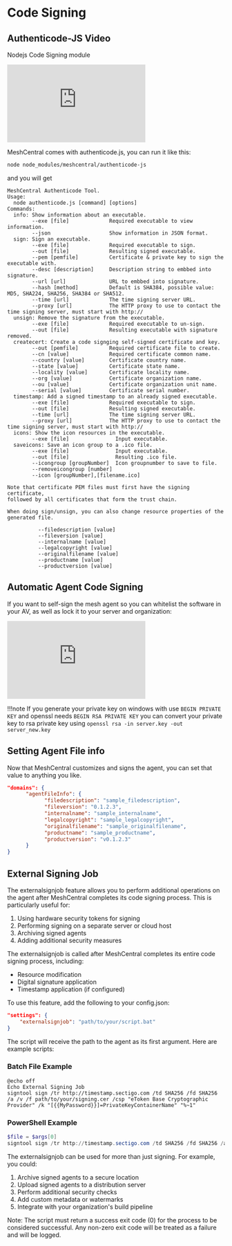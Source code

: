 # Code Signing

## Authenticode-JS Video

Nodejs Code Signing module

<div class="video-wrapper">
  <iframe width="320" height="180" src="https://www.youtube.com/embed/xteKscs_Jgo" frameborder="0" allowfullscreen></iframe>
</div>

MeshCentral comes with authenticode.js, you can run it like this:

```bash
node node_modules/meshcentral/authenticode-js
```

and you will get

```
MeshCentral Authenticode Tool.
Usage:
  node authenticode.js [command] [options]
Commands:
  info: Show information about an executable.
        --exe [file]             Required executable to view information.
        --json                   Show information in JSON format.
  sign: Sign an executable.
        --exe [file]             Required executable to sign.
        --out [file]             Resulting signed executable.
        --pem [pemfile]          Certificate & private key to sign the executable with.
        --desc [description]     Description string to embbed into signature.
        --url [url]              URL to embbed into signature.
        --hash [method]          Default is SHA384, possible value: MD5, SHA224, SHA256, SHA384 or SHA512.
        --time [url]             The time signing server URL.
        --proxy [url]            The HTTP proxy to use to contact the time signing server, must start with http://
  unsign: Remove the signature from the executable.
        --exe [file]             Required executable to un-sign.
        --out [file]             Resulting executable with signature removed.
  createcert: Create a code signging self-signed certificate and key.
        --out [pemfile]          Required certificate file to create.
        --cn [value]             Required certificate common name.
        --country [value]        Certificate country name.
        --state [value]          Certificate state name.
        --locality [value]       Certificate locality name.
        --org [value]            Certificate organization name.
        --ou [value]             Certificate organization unit name.
        --serial [value]         Certificate serial number.
  timestamp: Add a signed timestamp to an already signed executable.
        --exe [file]             Required executable to sign.
        --out [file]             Resulting signed executable.
        --time [url]             The time signing server URL.
        --proxy [url]            The HTTP proxy to use to contact the time signing server, must start with http://
  icons: Show the icon resources in the executable.
        --exe [file]               Input executable.
  saveicons: Save an icon group to a .ico file.
        --exe [file]               Input executable.
        --out [file]               Resulting .ico file.
        --icongroup [groupNumber]  Icon groupnumber to save to file.
        --removeicongroup [number]
        --icon [groupNumber],[filename.ico]

Note that certificate PEM files must first have the signing certificate,
followed by all certificates that form the trust chain.

When doing sign/unsign, you can also change resource properties of the generated file.

          --filedescription [value]
          --fileversion [value]
          --internalname [value]
          --legalcopyright [value]
          --originalfilename [value]
          --productname [value]
          --productversion [value]
```

## Automatic Agent Code Signing

If you want to self-sign the mesh agent so you can whitelist the software in your AV, as well as lock it to your server and organization:

<div class="video-wrapper">
  <iframe width="320" height="180" src="https://www.youtube.com/embed/qMAestNgCwc" frameborder="0" allowfullscreen></iframe>
</div>

!!!note
    If you generate your private key on windows with use `BEGIN PRIVATE KEY` and openssl needs `BEGIN RSA PRIVATE KEY` you can convert your private key to rsa private key using `openssl rsa -in server.key -out server_new.key`

## Setting Agent File info

Now that MeshCentral customizes and signs the agent, you can set that value to anything you like.

```json
"domains": {
      "agentFileInfo": {
            "filedescription": "sample_filedescription",
            "fileversion": "0.1.2.3",
            "internalname": "sample_internalname",
            "legalcopyright": "sample_legalcopyright",
            "originalfilename": "sample_originalfilename",
            "productname": "sample_productname",
            "productversion": "v0.1.2.3"
      }
}
```

## External Signing Job

The externalsignjob feature allows you to perform additional operations on the agent after MeshCentral completes its code signing process. This is particularly useful for:

1. Using hardware security tokens for signing
2. Performing signing on a separate server or cloud host
3. Archiving signed agents
4. Adding additional security measures

The externalsignjob is called after MeshCentral completes its entire code signing process, including:
- Resource modification
- Digital signature application
- Timestamp application (if configured)

To use this feature, add the following to your config.json:

```json
"settings": {
    "externalsignjob": "path/to/your/script.bat"
}
```

The script will receive the path to the agent as its first argument. Here are example scripts:

### Batch File Example
```batch
@echo off
Echo External Signing Job
signtool sign /tr http://timestamp.sectigo.com /td SHA256 /fd SHA256 /a /v /f path/to/your/signing.cer /csp "eToken Base Cryptographic Provider" /k "[{{MyPassword}}]=PrivateKeyContainerName" "%~1"
```

### PowerShell Example
```powershell
$file = $args[0]
signtool sign /tr http://timestamp.sectigo.com /td SHA256 /fd SHA256 /a /v /f path/to/your/signing.cer /csp "eToken Base Cryptographic Provider" /k "[{{MyPassword}}]=PrivateKeyContainerName" $file
```

The externalsignjob can be used for more than just signing. For example, you could:

1. Archive signed agents to a secure location
2. Upload signed agents to a distribution server
3. Perform additional security checks
4. Add custom metadata or watermarks
5. Integrate with your organization's build pipeline

Note: The script must return a success exit code (0) for the process to be considered successful. Any non-zero exit code will be treated as a failure and will be logged.
